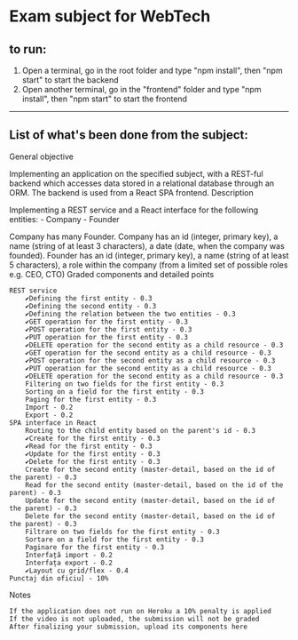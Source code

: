 # Exam subject for WebTech


## to run:

1. Open a terminal, go in the root folder and type "npm install", then "npm start" to start the backend
2. Open another terminal, go in the "frontend" folder and type "npm install", then "npm start" to start the frontend 

___________________________________________________________________________________
## List of what's been done from the subject:

General objective

Implementing an application on the specified subject, with a REST-ful backend which accesses data stored in a relational database through an ORM. The backend is used from a React SPA frontend.
Description

Implementing a REST service and a React interface for the following entities: - Company - Founder

Company has many Founder. Company has an id (integer, primary key), a name (string of at least 3 characters), a date (date, when the company was founded). Founder has an id (integer, primary key), a name (string of at least 5 characters), a role within the company (from a limited set of possible roles e.g. CEO, CTO)
Graded components and detailed points

    REST service
        ✔️Defining the first entity - 0.3
        ✔️Defining the second entity - 0.3
        ✔️Defining the relation between the two entities - 0.3
        ✔️GET operation for the first entity - 0.3
        ✔️POST operation for the first entity - 0.3
        ✔️PUT operation for the first entity - 0.3
        ✔️DELETE operation for the second entity as a child resource - 0.3
        ✔️GET operation for the second entity as a child resource - 0.3
        ✔️POST operation for the second entity as a child resource - 0.3
        ✔️PUT operation for the second entity as a child resource - 0.3
        ✔️DELETE operation for the second entity as a child resource - 0.3
        Filtering on two fields for the first entity - 0.3
        Sorting on a field for the first entity - 0.3
        Paging for the first entity - 0.3
        Import - 0.2
        Export - 0.2
    SPA interface in React
        Routing to the child entity based on the parent's id - 0.3
        ✔️Create for the first entity - 0.3
        ✔️Read for the first entity - 0.3
        ✔️Update for the first entity - 0.3
        ✔️Delete for the first entity - 0.3
        Create for the second entity (master-detail, based on the id of the parent) - 0.3
        Read for the second entity (master-detail, based on the id of the parent) - 0.3
        Update for the second entity (master-detail, based on the id of the parent) - 0.3
        Delete for the second entity (master-detail, based on the id of the parent) - 0.3
        Filtrare on two fields for the first entity - 0.3
        Sortare on a field for the first entity - 0.3
        Paginare for the first entity - 0.3
        Interfață import - 0.2
        Interfața export - 0.2
        ✔️Layout cu grid/flex - 0.4
    Punctaj din oficiu] - 10%

Notes

    If the application does not run on Heroku a 10% penalty is applied
    If the video is not uploaded, the submission will not be graded
    After finalizing your submission, upload its components here


